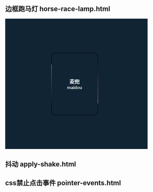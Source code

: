 ## 边框跑马灯 horse-race-lamp.html

![跑马灯](./img//1669597497925.jpg)

## 抖动 apply-shake.html


## css禁止点击事件 pointer-events.html

